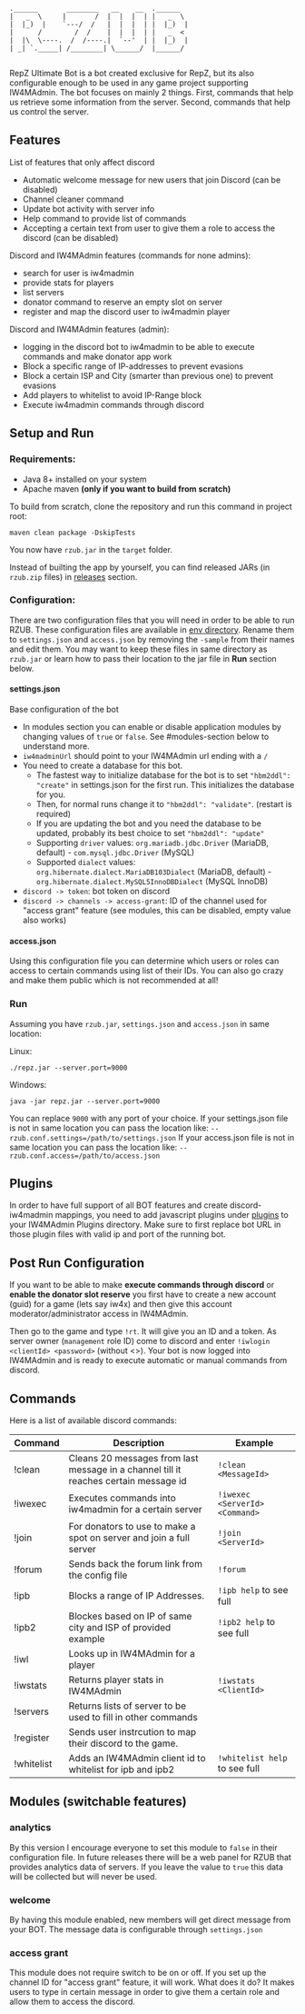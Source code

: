 ```
.______       ________   __    __  .______   
|   _  \     |       /  |  |  |  | |   _  \  
|  |_)  |    `---/  /   |  |  |  | |  |_)  | 
|      /        /  /    |  |  |  | |   _  <  
|  |\  \----.  /  /----.|  `--'  | |  |_)  | 
| _| `._____| /________| \______/  |______/  
                                             
```

RepZ Ultimate Bot is a bot created exclusive for RepZ, but its also configurable enough to be used in any game project supporting IW4MAdmin. The bot focuses on mainly 2 things. First, commands that help us retrieve some information from the server. Second, commands that help us control the server.

## Features

List of features that only affect discord

- Automatic welcome message for new users that join Discord (can be disabled)
- Channel cleaner command
- Update bot activity with server info
- Help command to provide list of commands
- Accepting a certain text from user to give them a role to access the discord (can be disabled)

Discord and IW4MAdmin features (commands for none admins):

- search for user is iw4madmin
- provide stats for players
- list servers
- donator command to reserve an empty slot on server
- register and map the discord user to iw4madmin player

Discord and IW4MAdmin features (admin):

- logging in the discord bot to iw4madmin to be able to execute commands and make donator app work
- Block a specific range of IP-addresses to prevent evasions
- Block a certain ISP and City (smarter than previous one) to prevent evasions
- Add players to whitelist to avoid IP-Range block
- Execute iw4madmin commands through discord

## Setup and Run

### Requirements:

- Java 8+ installed on your system
- Apache maven **(only if you want to build from scratch)**

To build from scratch, clone the repository and run this command in project root:

```
maven clean package -DskipTests
```
You now have `rzub.jar` in the `target` folder.

Instead of builting the app by yourself, you can find released JARs (in `rzub.zip` files) in [releases](https://github.com/repz-cmod/rzub/releases) section.


### Configuration:
There are two configuration files that you will need in order to be able to run RZUB. These configuration files are available in [env directory](https://github.com/repz-cmod/rzub/tree/main/env).
Rename them to `settings.json` and `access.json` by removing the `-sample` from their names and edit them.
You may want to keep these files in same directory as `rzub.jar` or learn how to pass their location to the jar file in **Run** section below.

#### settings.json

Base configuration of the bot

- In modules section you can enable or disable application modules by changing values of `true` or `false`. See #modules-section below to understand more.
- `iw4madminUrl` should point to your IW4MAdmin url ending with a `/`
- You need to create a database for this bot.
  - The fastest way to initialize database for the bot is to set `"hbm2ddl": "create"` in settings.json for the first run. This initializes the database for you.
  - Then, for normal runs change it to `"hbm2ddl": "validate"`. (restart is required)
  - If you are updating the bot and you need the database to be updated, probably its best choice to set `"hbm2ddl": "update"`
  - Supporting `driver` values: `org.mariadb.jdbc.Driver` (MariaDB, default) - `com.mysql.jdbc.Driver` (MySQL)
  - Supported `dialect` values: `org.hibernate.dialect.MariaDB103Dialect` (MariaDB, default) - `org.hibernate.dialect.MySQL5InnoDBDialect` (MySQL InnoDB)
- `discord -> token`: bot token on discord
- `discord -> channels -> access-grant`: ID of the channel used for "access grant" feature (see modules, this can be disabled, empty value also works)

#### access.json

Using this configuration file you can determine which users or roles can access to certain commands using list of their IDs. You can also go crazy and make them public which is not recommended at all!

### Run

Assuming you have `rzub.jar`, `settings.json` and `access.json` in same location:

Linux:
```
./repz.jar --server.port=9000
```

Windows:
```
java -jar repz.jar --server.port=9000
```

You can replace `9000` with any port of your choice.
If your settings.json file is not in same location you can pass the location like: `--rzub.conf.settings=/path/to/settings.json`
If your access.json file is not in same location you can pass the location like: `--rzub.conf.access=/path/to/access.json`

## Plugins

In order to have full support of all BOT features and create discord-iw4madmin mappings, you need to add javascript plugins under [plugins](https://github.com/repz-cmod/rzub/tree/main/plugins) to your IW4MAdmin Plugins directory. Make sure to first replace bot URL in those plugin files with valid ip and port of the running bot.

## Post Run Configuration

If you want to be able to make **execute commands through discord** or **enable the donator slot reserve** you first have to create a new account (guid) for a game (lets say iw4x) and then give this account moderator/administrator access in IW4MAdmin.

Then go to the game and type `!rt`. It will give you an ID and a token. As server owner (`management` role ID) come to discord and enter `!iwlogin <clientId> <password>` (without <>). Your bot is now logged into IW4MAdmin and is ready to execute automatic or manual commands from discord.

## Commands

Here is a list of available discord commands:

| Command 	 | Description                                                                          	| Example            	            |
|----------	 |--------------------------------------------------------------------------------------	|-------------------------------	|
| !clean  	 | Cleans 20 messages from last message in a channel till it reaches certain message id 	| `!clean <MessageId>` 	          |
| !iwexec  	 | Executes commands into iw4madmin for a certain server                                	| `!iwexec <ServerId> <Command>` 	|
| !join   	 | For donators to use to make a spot on server and join a full server                    | `!join <ServerId>`              |
| !forum  	 | Sends back the forum link from the config file                                      	  | `!forum`                   	    |
| !ipb       | Blocks a range of IP Addresses.                                                        | `!ipb help` to see full         |
| !ipb2      | Blockes based on IP of same city and ISP of provided example                           | `!ipb2 help` to see full        |
| !iwl       | Looks up in IW4MAdmin for a player                                                     |                    	            |
| !iwstats   | Returns player stats in IW4MAdmin                                                      |  `!iwstats <ClientId>`          |
| !servers 	 | Returns lists of server to be used to fill <ServerId> in other commands                |                    	            |
| !register  | Sends user instrcution to map their discord to the game.                            	  |                    	            |
| !whitelist | Adds an IW4MAdmin client id to whitelist for ipb and ipb2                              |  `!whitelist help` to see full  |
  
## Modules (switchable features)

### analytics
By this version I encourage everyone to set this module to `false` in their configuration file. In future releases there will be a web panel for RZUB that provides analytics data of servers. If you leave the value to `true` this data will be collected but will never be used.

### welcome
By having this module enabled, new members will get direct message from your BOT. The message data is configurable through `settings.json`

### access grant
This module does not require switch to be on or off. If you set up the channel ID for "access grant" feature, it will work. What does it do? It makes users to type in certain message in order to give them a certain role and allow them to access the discord.
